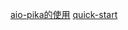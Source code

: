[aio-pika的使用](https://www.cnblogs.com/Cpsyche/p/14794013.html#%E7%AE%80%E5%8D%95%E4%BD%BF%E7%94%A8)
[quick-start](https://aio-pika.readthedocs.io/en/latest/quick-start.html)